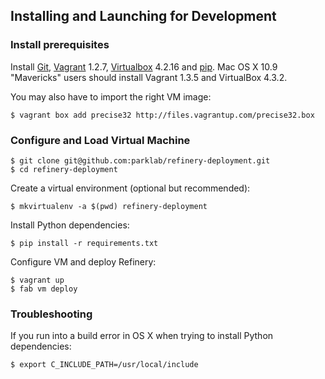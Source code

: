 ## Installing and Launching for Development

### Install prerequisites

Install [Git](http://git-scm.com/), [Vagrant](http://www.vagrantup.com/) 1.2.7,
[Virtualbox](http://www.virtualbox.org/) 4.2.16 and [pip](https://pip.pypa.io/).
Mac OS X 10.9 "Mavericks" users should install Vagrant 1.3.5 and VirtualBox 4.3.2.

You may also have to import the right VM image:

    $ vagrant box add precise32 http://files.vagrantup.com/precise32.box

### Configure and Load Virtual Machine

    $ git clone git@github.com:parklab/refinery-deployment.git
    $ cd refinery-deployment

Create a virtual environment (optional but recommended):

    $ mkvirtualenv -a $(pwd) refinery-deployment

Install Python dependencies:

    $ pip install -r requirements.txt

Configure VM and deploy Refinery:

    $ vagrant up
    $ fab vm deploy

### Troubleshooting

If you run into a build error in OS X when trying to install Python dependencies:

    $ export C_INCLUDE_PATH=/usr/local/include
